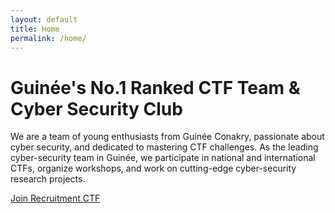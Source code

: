 ```yaml
---
layout: default
title: Home
permalink: /home/
---
```


# Guinée's No.1 Ranked CTF Team & Cyber Security Club

We are a team of young enthusiasts from Guinée Conakry, passionate about cyber security, and dedicated to mastering CTF challenges. As the leading cyber-security team in Guinée, we participate in national and international CTFs, organize workshops, and work on cutting-edge cyber-security research projects.

[Join Recruitment CTF](#)
